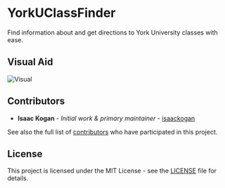 YorkUClassFinder
===========

Find information about and get directions to York University classes with ease.

## Visual Aid

![Visual](https://i.imgur.com/czvXuCv.png)


## Contributors

* **Isaac Kogan** - *Initial work & primary maintainer* - [isaackogan](https://github.com/isaackogan)

See also the full list of [contributors](https://github.com/ChromegleApp/Chromegle/contributors) who have participated in this project.

## License

This project is licensed under the MIT License - see the [LICENSE](LICENSE) file for details.

